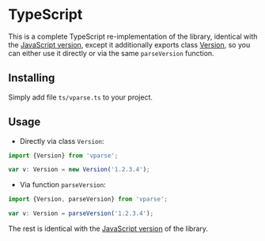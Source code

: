 # TypeScript

This is a complete TypeScript re-implementation of the library, identical with the [JavaScript version], except it
additionally exports class [Version], so you can either use it directly or via the same `parseVersion` function.

## Installing

Simply add file `ts/vparse.ts` to your project.

## Usage

* Directly via class `Version`:

```ts
import {Version} from 'vparse';

var v: Version = new Version('1.2.3.4');
```

* Via function `parseVersion`:

```ts
import {Version, parseVersion} from 'vparse';

var v: Version = parseVersion('1.2.3.4');  
```

The rest is identical with the [JavaScript version] of the library.

[JavaScript version]:https://github.com/vitaly-t/vparse
[Version]:https://github.com/vitaly-t/vparse/blob/master/ts/vparse.ts
